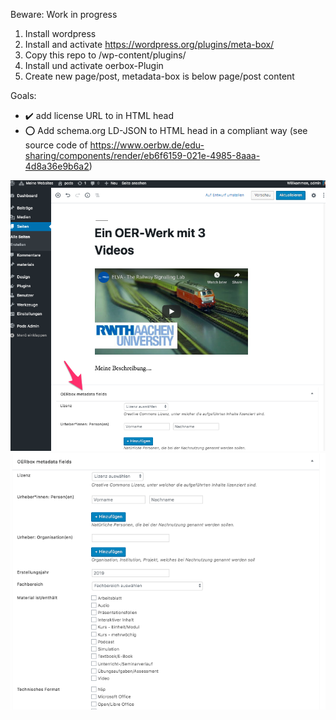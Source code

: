 Beware: Work in progress

1. Install wordpress
2. Install and activate https://wordpress.org/plugins/meta-box/
3. Copy this repo to /wp-content/plugins/
4. Install und activate oerbox-Plugin
5. Create new page/post, metadata-box is below page/post content

Goals:
- :heavy_check_mark: add license URL to <link rel="license"> in HTML head
- :o: Add schema.org LD-JSON to HTML head in a compliant way (see source code of https://www.oerbw.de/edu-sharing/components/render/eb6f6159-021e-4985-8aaa-4d8a36e9b6a2)

![Alt text](screenshot1.png)
![Alt text](screenshot2.png)
